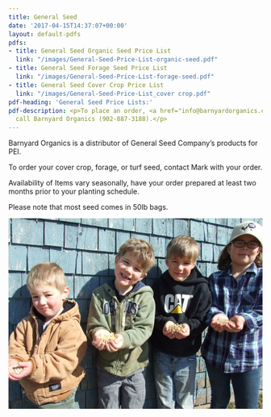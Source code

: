 ```yaml
---
title: General Seed
date: '2017-04-15T14:37:07+00:00'
layout: default-pdfs
pdfs:
- title: General Seed Organic Seed Price List
  link: "/images/General-Seed-Price-List-organic-seed.pdf"
- title: General Seed Forage Seed Price List
  link: "/images/General-Seed-Price-List-forage-seed.pdf"
- title: General Seed Cover Crop Price List
  link: "/images/General-Seed-Price-List_cover crop.pdf"
pdf-heading: 'General Seed Price Lists:'
pdf-description: <p>To place an order, <a href="info@barnyardorganics.com">email</a>   or
  call Barnyard Organics (902-887-3188).</p>
---
```



Barnyard Organics is a distributor of General Seed Company’s products for PEI.

To order your cover crop, forage, or turf seed, contact Mark with your order.

Availability of Items vary seasonally, have your order prepared at least two months prior to your planting schedule.

Please note that most seed comes in 50lb bags.

![](/images/grain-4kids.jpg)

